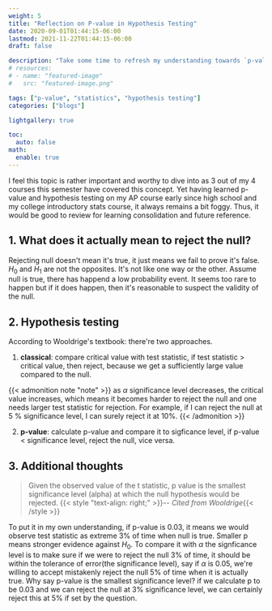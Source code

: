 ```yaml
---
weight: 5
title: "Reflection on P-value in Hypothesis Testing"
date: 2020-09-01T01:44:15-06:00
lastmod: 2021-11-22T01:44:15-06:00
draft: false

description: "Take some time to refresh my understanding towards `p-value` and keep a note here."
# resources:
# - name: "featured-image"
#   src: "featured-image.png"

tags: ["p-value", "statistics", "hypothesis testing"]
categories: ["blogs"]

lightgallery: true

toc:
  auto: false
math:
  enable: true
---
```


<!--more-->
<!-- Take some time to refresh my understanding towards `p-value`  and keep a note here -->
<!-- ![](/images/Hugo-Logo.png "A blog that shares some of my own experiences with building Hugo website.") -->


I feel this topic is rather important and worthy to dive into as 3 out of my 4 courses this semester have covered this concept. Yet having learned p-value and hypothesis testing on my AP course early since high school and my college introductory stats course, it always remains a bit foggy. Thus, it would be good to review for learning consolidation and future reference. 

## 1. What does it actually mean to reject the null?

Rejecting null doesn't mean it's true, it just means we fail to prove it's false. $H_{0}$ and $H_{1}$ are not the opposites. It's not like one way or the other. Assume null is true, there has happend a low probability event. It seems too rare to happen but if it does happen, then it's reasonable to suspect the validity of the null. 

## 2. Hypothesis testing

According to Wooldrige's textbook: there're two approaches. 
1. **classical**: compare critical value with test statistic, if test statistic > critical value, then reject, because we get a sufficiently large value compared to the null. 

{{< admonition note "note" >}}
as $\alpha$ significance level decreases, the critical value increases, which means it becomes harder to reject the null and one needs larger test statistic for rejection. For example, if I can reject the null at 5 % significance level, I can surely reject it at 10%. 
{{< /admonition >}}

2. **p-value**: calculate p-value and compare it to sigficance level, if p-value < significance level, reject the null, vice versa. 

## 3. Additional thoughts

> Given the observed value of the t statistic, p value is the smallest significance level (alpha)  at which the null hypothesis would be rejected. {{< style "text-align: right;" >}}-- _Cited from Wooldrige_{{< /style >}}

To put it in my own understanding, if p-value is 0.03, it means we would observe test statistic as extreme 3% of time when null is true. Smaller p means stronger evidence against $H_{0}$. To compare it with $\alpha$ the signficance level is to make sure if we were to reject the null 3% of time, it should be within the tolerance of error(the significance level), say if $\alpha$ is 0.05, we're willing to accept mistakenly reject the null 5% of time when it is actually true. Why say p-value is the smallest significance level? if we calculate p to be 0.03 and we can reject the null at 3% significance level, we can certainly reject this at 5% if set by the question. 









